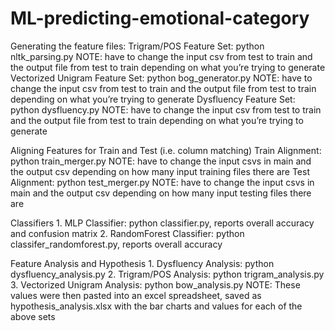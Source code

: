 # ML-predicting-emotional-category


Generating the feature files:
	Trigram/POS Feature Set: python nltk_parsing.py
        NOTE: have to change the input csv from test to train and the output file from test to train depending on what you’re trying to generate
	Vectorized Unigram Feature Set: python bog_generator.py
	NOTE: have to change the input csv from test to train and the output file from test to train depending on what you’re trying to generate
	Dysfluency Feature Set: python dysfluency.py
	NOTE: have to change the input csv from test to train and the output file from test to train depending on what you’re trying to generate

Aligning Features for Train and Test (i.e. column matching)
	Train Alignment: python train_merger.py
	NOTE: have to change the input csvs in main and the output csv depending on how many input training files there are
	Test Alignment: python test_merger.py
	NOTE: have to change the input csvs in main and the output csv depending on how many input testing files there are

Classifiers
	1. MLP Classifier: python classifier.py, reports overall accuracy and confusion matrix
	2. 	RandomForest Classifier: python classifer_randomforest.py, reports overall accuracy

Feature Analysis and Hypothesis
	1. Dysfluency Analysis: python dysfluency_analysis.py
	2.	Trigram/POS Analysis: python trigram_analysis.py
        3. Vectorized Unigram Analysis: python bow_analysis.py
NOTE: These values were then pasted into an excel spreadsheet, saved as hypothesis_analysis.xlsx with the bar charts and values for each of the above sets
